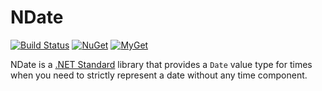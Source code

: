 # NDate

[![Build Status][build-badge]][builds]
[![NuGet][nuget-badge]][nuget-pkg]
[![MyGet][myget-badge]][edge-pkgs]

NDate is a [.NET Standard][netstd] library that provides a `Date` value type
for times when you need to strictly represent a date without any time
component.


[netstd]: https://docs.microsoft.com/en-us/dotnet/articles/standard/library
[build-badge]: https://img.shields.io/appveyor/ci/raboof/ndate.svg
[myget-badge]: https://img.shields.io/myget/raboof/v/NDate.svg?label=myget
[edge-pkgs]: https://www.myget.org/feed/raboof/package/nuget/NDate
[nuget-badge]: https://img.shields.io/nuget/v/NDate.svg
[nuget-pkg]: https://www.nuget.org/packages/NDate
[builds]: https://ci.appveyor.com/project/raboof/ndate
